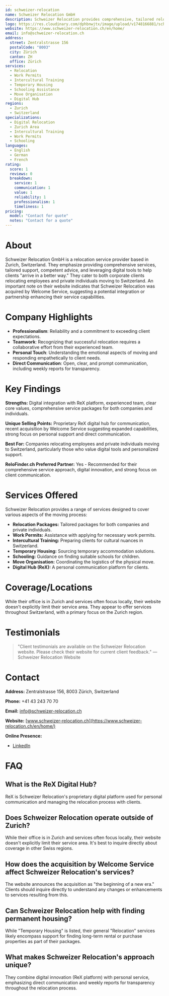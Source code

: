 ```yaml
---
id: schweizer-relocation
name: Schweizer Relocation GmbH
description: Schweizer Relocation provides comprehensive, tailored relocation support for companies and private individuals moving to Switzerland, featuring digital tools like the ReX communication platform.
logo: https://res.cloudinary.com/dphbnwjtx/image/upload/v1748166881/schweizwr-relocation_w1itkg.webp
website: https://www.schweizer-relocation.ch/en/home/
email: info@schweizer-relocation.ch
address:
  street: Zentralstrasse 156
  postalCode: "8003"
  city: Zürich
  canton: ZH
  office: Zürich
services:
  - Relocation
  - Work Permits
  - Intercultural Training
  - Temporary Housing
  - Schooling Assistance
  - Move Organisation
  - Digital Hub
regions:
  - Zurich
  - Switzerland
specializations:
  - Digital Relocation
  - Zurich Area
  - Intercultural Training
  - Work Permits
  - Schooling
languages:
  - English
  - German
  - French
rating:
  score: 1
  reviews: 0
  breakdown:
    service: 1
    communication: 1
    value: 1
    reliability: 1
    professionalism: 1
    timeliness: 1
pricing:
  model: "Contact for quote"
  notes: "Contact for a quote"
---
```


# About
Schweizer Relocation GmbH is a relocation service provider based in Zurich, Switzerland. They emphasize providing comprehensive services, tailored support, competent advice, and leveraging digital tools to help clients "arrive in a better way." They cater to both corporate clients relocating employees and private individuals moving to Switzerland. An important note on their website indicates that Schweizer Relocation was acquired by Welcome Service, suggesting a potential integration or partnership enhancing their service capabilities.

# Company Highlights
- **Professionalism**: Reliability and a commitment to exceeding client expectations.
- **Teamwork**: Recognizing that successful relocation requires a collaborative effort from their experienced team.
- **Personal Touch**: Understanding the emotional aspects of moving and responding empathetically to client needs.
- **Direct Communication**: Open, clear, and prompt communication, including weekly reports for transparency.

# Key Findings
**Strengths:** Digital integration with ReX platform, experienced team, clear core values, comprehensive service packages for both companies and individuals.

**Unique Selling Points:** Proprietary ReX digital hub for communication, recent acquisition by Welcome Service suggesting expanded capabilities, strong focus on personal support and direct communication.

**Best For:** Companies relocating employees and private individuals moving to Switzerland, particularly those who value digital tools and personalized support.

**ReloFinder.ch Preferred Partner:** Yes - Recommended for their comprehensive service approach, digital innovation, and strong focus on client communication.

# Services Offered
Schweizer Relocation provides a range of services designed to cover various aspects of the moving process:
- **Relocation Packages:** Tailored packages for both companies and private individuals.
- **Work Permits:** Assistance with applying for necessary work permits.
- **Intercultural Training:** Preparing clients for cultural nuances in Switzerland.
- **Temporary Housing:** Sourcing temporary accommodation solutions.
- **Schooling:** Guidance on finding suitable schools for children.
- **Move Organisation:** Coordinating the logistics of the physical move.
- **Digital Hub (ReX):** A personal communication platform for clients.

# Coverage/Locations
While their office is in Zurich and services often focus locally, their website doesn't explicitly limit their service area. They appear to offer services throughout Switzerland, with a primary focus on the Zurich region.

# Testimonials
> "Client testimonials are available on the Schweizer Relocation website. Please check their website for current client feedback."
> — Schweizer Relocation Website

# Contact
**Address:** Zentralstrasse 156, 8003 Zürich, Switzerland

**Phone:** +41 43 243 70 70

**Email:** info@schweizer-relocation.ch

**Website:** [www.schweizer-relocation.ch](https://www.schweizer-relocation.ch/en/home/)

**Online Presence:**
- [LinkedIn](https://www.linkedin.com/company/schweizer-relocation-gmbh/)

# FAQ
## What is the ReX Digital Hub?
ReX is Schweizer Relocation's proprietary digital platform used for personal communication and managing the relocation process with clients.

## Does Schweizer Relocation operate outside of Zurich?
While their office is in Zurich and services often focus locally, their website doesn't explicitly limit their service area. It's best to inquire directly about coverage in other Swiss regions.

## How does the acquisition by Welcome Service affect Schweizer Relocation's services?
The website announces the acquisition as "the beginning of a new era." Clients should inquire directly to understand any changes or enhancements to services resulting from this.

## Can Schweizer Relocation help with finding permanent housing?
While "Temporary Housing" is listed, their general "Relocation" services likely encompass support for finding long-term rental or purchase properties as part of their packages.

## What makes Schweizer Relocation's approach unique?
They combine digital innovation (ReX platform) with personal service, emphasizing direct communication and weekly reports for transparency throughout the relocation process. 